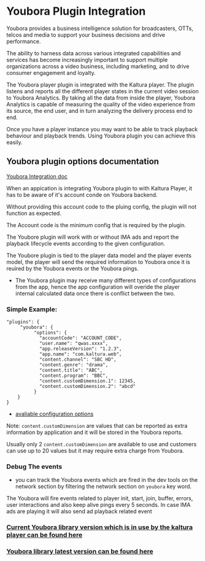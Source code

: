 # Youbora Plugin Integration


Youbora provides a business intelligence solution for broadcasters, OTTs, telcos and media to support your business decisions and drive performance. 

The ability to harness data across various integrated capabilities and services has become increasingly important to support multiple organizations across a video business, including marketing, and to drive consumer engagement and loyalty.

The Youbora player plugin is integrated with the Kaltura player. The plugin listens and reports all the different player states in the current video session to Youbora Analytics. By taking all the data from inside the player, Youbora Analytics is capable of measuring the quality of the video experience from its source, the end user, and in turn analyzing the delivery process end to end.

Once you have a player instance you may want to be able to track playback behaviour and playback trends.
Using Youbora plugin you can achieve this easily.


## Youbora plugin options documentation
[Youbora Integration doc](https://documentation.npaw.com/integration-docs/docs/setting-options-and-metadata)


When an appication is integrating Youbora plugin to with Kaltura Player, it has to be aware of it's account conde on Youbora backend.

Without providing this account code to the pluing config, the plugin will not function as expected.

The Account code is the minimum config that is required by the plugin.


The Youbore plugin will work with or without IMA ads and report the playback lifecycle events according to the given configuration.

The Youbore plugin is tied to the player data model and the player events model, the player will send the required information to Youbora once it is reuired by the Youbora events or the Youbora pings.


* The Youbora plugin may receive many different types of configurations from the app, hence the app configuration will overide the player internal calculated data once there is conflict between the two.


### Simple Example:

```
"plugins": {
     "youbora": {
		  "options": {
		    "accountCode": "ACCOUNT_CODE",
		    "user.name": "qwas.xxxx",
		    "app.releaseVersion": "1.2.3",
		    "app.name": "com.kaltura.web",
		    "content.channel": "SBC HD",
		    "content.genre": "drama",
		    "content.title": "ABC",
		    "content.program": "BBC",
		    "content.customDimension.1": 12345,
		    "content.customDimension.2": "abcd"
		  }
	}
}
```

* [avaliable configuration options](https://bitbucket.org/npaw/lib-plugin-js/src/master/src/plugin/options.js)

Note: `content.customDimension` are values that can be reported as extra information by application and it will be stored in the Youbora reports.

Usually only 2 `content.customDimension` are available to use and customers can use up to 20 values but it may require extra charge from Youbora.

### Debug The events

* you can track the Youbora events which are fired in the dev tools on the network section by filtering the network section on `youbora` key word.

The Youbora will fire events related to player init, start, join, buffer, errors, user interactions and also keep alive pings every 5 seconds. In case IMA ads are playing it will also send ad playback related event 

### [Current Youbora library version which is in use by the kaltura player can be found here](https://github.com/kaltura/playkit-js-youbora/blob/4160a7f5990052cf3b5a05cfcbec01a62d1b26ea/package.json#L100)


### [Youbora library latest version can be found here](https://bitbucket.org/npaw/lib-plugin-js/src/master/CHANGELOG.md)

 
